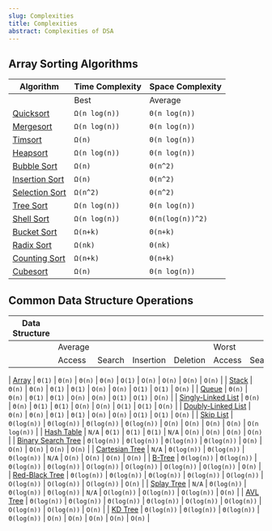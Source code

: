 ```yaml
---
slug: Complexities
title: Complexities
abstract: Complexities of DSA
---
```

## Array Sorting Algorithms

| Algorithm | Time Complexity | Space Complexity |
| --- | --- | --- |
|  | Best | Average | Worst | Worst |
| [Quicksort](http://en.wikipedia.org/wiki/Quicksort) | `Ω(n log(n))` | `Θ(n log(n))` | `O(n^2)` | `O(log(n))` |
| [Mergesort](http://en.wikipedia.org/wiki/Merge_sort) | `Ω(n log(n))` | `Θ(n log(n))` | `O(n log(n))` | `O(n)` |
| [Timsort](http://en.wikipedia.org/wiki/Timsort) | `Ω(n)` | `Θ(n log(n))` | `O(n log(n))` | `O(n)` |
| [Heapsort](http://en.wikipedia.org/wiki/Heapsort) | `Ω(n log(n))` | `Θ(n log(n))` | `O(n log(n))` | `O(1)` |
| [Bubble Sort](http://en.wikipedia.org/wiki/Bubble_sort) | `Ω(n)` | `Θ(n^2)` | `O(n^2)` | `O(1)` |
| [Insertion Sort](http://en.wikipedia.org/wiki/Insertion_sort) | `Ω(n)` | `Θ(n^2)` | `O(n^2)` | `O(1)` |
| [Selection Sort](http://en.wikipedia.org/wiki/Selection_sort) | `Ω(n^2)` | `Θ(n^2)` | `O(n^2)` | `O(1)` |
| [Tree Sort](https://en.wikipedia.org/wiki/Tree_sort) | `Ω(n log(n))` | `Θ(n log(n))` | `O(n^2)` | `O(n)` |
| [Shell Sort](http://en.wikipedia.org/wiki/Shellsort) | `Ω(n log(n))` | `Θ(n(log(n))^2)` | `O(n(log(n))^2)` | `O(1)` |
| [Bucket Sort](http://en.wikipedia.org/wiki/Bucket_sort "Only for integers. k is a number of buckets") | `Ω(n+k)` | `Θ(n+k)` | `O(n^2)` | `O(n)` |
| [Radix Sort](http://en.wikipedia.org/wiki/Radix_sort "Constant number of digits 'k'") | `Ω(nk)` | `Θ(nk)` | `O(nk)` | `O(n+k)` |
| [Counting Sort](https://en.wikipedia.org/wiki/Counting_sort "Difference between maximum and minimum number 'k'") | `Ω(n+k)` | `Θ(n+k)` | `O(n+k)` | `O(k)` |
| [Cubesort](https://en.wikipedia.org/wiki/Cubesort) | `Ω(n)` | `Θ(n log(n))` | `O(n log(n))` | `O(n)` |



## Common Data Structure Operations

| Data Structure  |     |     |     |     |     | | Time Complexity |        | Space Complexity |
| --- | --- | --- | --- | --- | --- | --- | --- | --- | --- |
|     | Average |     |     |     | Worst |     |     |     | Worst |
|     | Access | Search | Insertion | Deletion | Access | Search | Insertion | Deletion |     |


| [Array](http://en.wikipedia.org/wiki/Array_data_structure) | `Θ(1)` | `Θ(n)` | `Θ(n)` | `Θ(n)` | `O(1)` | `O(n)` | `O(n)` | `O(n)` | `O(n)` |
| [Stack](http://en.wikipedia.org/wiki/Stack_(abstract_data_type)) | `Θ(n)` | `Θ(n)` | `Θ(1)` | `Θ(1)` | `O(n)` | `O(n)` | `O(1)` | `O(1)` | `O(n)` |
| [Queue](http://en.wikipedia.org/wiki/Queue_(abstract_data_type)) | `Θ(n)` | `Θ(n)` | `Θ(1)` | `Θ(1)` | `O(n)` | `O(n)` | `O(1)` | `O(1)` | `O(n)` |
| [Singly-Linked List](http://en.wikipedia.org/wiki/Singly_linked_list#Singly_linked_lists) | `Θ(n)` | `Θ(n)` | `Θ(1)` | `Θ(1)` | `O(n)` | `O(n)` | `O(1)` | `O(1)` | `O(n)` |
| [Doubly-Linked List](http://en.wikipedia.org/wiki/Doubly_linked_list) | `Θ(n)` | `Θ(n)` | `Θ(1)` | `Θ(1)` | `O(n)` | `O(n)` | `O(1)` | `O(1)` | `O(n)` |
| [Skip List](http://en.wikipedia.org/wiki/Skip_list) | `Θ(log(n))` | `Θ(log(n))` | `Θ(log(n))` | `Θ(log(n))` | `O(n)` | `O(n)` | `O(n)` | `O(n)` | `O(n log(n))` |
| [Hash Table](http://en.wikipedia.org/wiki/Hash_table) | `N/A` | `Θ(1)` | `Θ(1)` | `Θ(1)` | `N/A` | `O(n)` | `O(n)` | `O(n)` | `O(n)` |
| [Binary Search Tree](http://en.wikipedia.org/wiki/Binary_search_tree) | `Θ(log(n))` | `Θ(log(n))` | `Θ(log(n))` | `Θ(log(n))` | `O(n)` | `O(n)` | `O(n)` | `O(n)` | `O(n)` |
| [Cartesian Tree](https://en.wikipedia.org/wiki/Cartesian_tree) | `N/A` | `Θ(log(n))` | `Θ(log(n))` | `Θ(log(n))` | `N/A` | `O(n)` | `O(n)` | `O(n)` | `O(n)` |
| [B-Tree](http://en.wikipedia.org/wiki/B_tree) | `Θ(log(n))` | `Θ(log(n))` | `Θ(log(n))` | `Θ(log(n))` | `O(log(n))` | `O(log(n))` | `O(log(n))` | `O(log(n))` | `O(n)` |
| [Red-Black Tree](http://en.wikipedia.org/wiki/Red-black_tree) | `Θ(log(n))` | `Θ(log(n))` | `Θ(log(n))` | `Θ(log(n))` | `O(log(n))` | `O(log(n))` | `O(log(n))` | `O(log(n))` | `O(n)` |
| [Splay Tree](https://en.wikipedia.org/wiki/Splay_tree) | `N/A` | `Θ(log(n))` | `Θ(log(n))` | `Θ(log(n))` | `N/A` | `O(log(n))` | `O(log(n))` | `O(log(n))` | `O(n)` |
| [AVL Tree](http://en.wikipedia.org/wiki/AVL_tree) | `Θ(log(n))` | `Θ(log(n))` | `Θ(log(n))` | `Θ(log(n))` | `O(log(n))` | `O(log(n))` | `O(log(n))` | `O(log(n))` | `O(n)` |
| [KD Tree](http://en.wikipedia.org/wiki/K-d_tree) | `Θ(log(n))` | `Θ(log(n))` | `Θ(log(n))` | `Θ(log(n))` | `O(n)` | `O(n)` | `O(n)` | `O(n)` | `O(n)` |